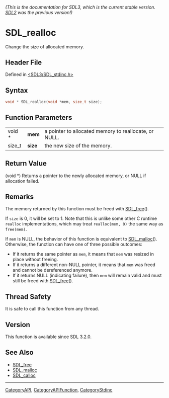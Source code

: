 ###### (This is the documentation for SDL3, which is the current stable version. [SDL2](https://wiki.libsdl.org/SDL2/) was the previous version!)
# SDL_realloc

Change the size of allocated memory.

## Header File

Defined in [<SDL3/SDL_stdinc.h>](https://github.com/libsdl-org/SDL/blob/main/include/SDL3/SDL_stdinc.h)

## Syntax

```c
void * SDL_realloc(void *mem, size_t size);
```

## Function Parameters

|        |          |                                                       |
| ------ | -------- | ----------------------------------------------------- |
| void * | **mem**  | a pointer to allocated memory to reallocate, or NULL. |
| size_t | **size** | the new size of the memory.                           |

## Return Value

(void *) Returns a pointer to the newly allocated memory, or NULL if
allocation failed.

## Remarks

The memory returned by this function must be freed with
[SDL_free](SDL_free)().

If `size` is 0, it will be set to 1. Note that this is unlike some other C
runtime `realloc` implementations, which may treat `realloc(mem, 0)` the
same way as `free(mem)`.

If `mem` is NULL, the behavior of this function is equivalent to
[SDL_malloc](SDL_malloc)(). Otherwise, the function can have one of three
possible outcomes:

- If it returns the same pointer as `mem`, it means that `mem` was resized
  in place without freeing.
- If it returns a different non-NULL pointer, it means that `mem` was freed
  and cannot be dereferenced anymore.
- If it returns NULL (indicating failure), then `mem` will remain valid and
  must still be freed with [SDL_free](SDL_free)().

## Thread Safety

It is safe to call this function from any thread.

## Version

This function is available since SDL 3.2.0.

## See Also

- [SDL_free](SDL_free)
- [SDL_malloc](SDL_malloc)
- [SDL_calloc](SDL_calloc)

----
[CategoryAPI](CategoryAPI), [CategoryAPIFunction](CategoryAPIFunction), [CategoryStdinc](CategoryStdinc)

